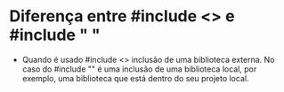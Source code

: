 # Diferença entre #include <> e #include " "

* Quando é usado #include <> inclusão de uma biblioteca externa. No caso do #include "" é uma inclusão de uma biblioteca local, por exemplo, uma biblioteca que está dentro do seu projeto local.